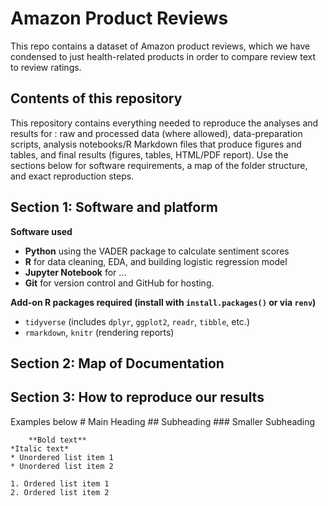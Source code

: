 # Amazon Product Reviews
This repo contains a dataset of Amazon product reviews, which we have condensed to just health-related products in order to compare review text to review ratings. 

## Contents of this repository
This repository contains everything needed to reproduce the analyses and results for **<Amazon Product Reviews>**: raw and processed data (where allowed), data-preparation scripts, analysis notebooks/R Markdown files that produce figures and tables, and final results (figures, tables, HTML/PDF report). Use the sections below for software requirements, a map of the folder structure, and exact reproduction steps.

## Section 1: Software and platform
**Software used**
- **Python** using the VADER package to calculate sentiment scores
- **R** for data cleaning, EDA, and building logistic regression model
- **Jupyter Notebook** for ...
- **Git** for version control and GitHub for hosting.

**Add-on R packages required (install with `install.packages()` or via `renv`)**
- `tidyverse` (includes `dplyr`, `ggplot2`, `readr`, `tibble`, etc.)
- `rmarkdown`, `knitr` (rendering reports)

## Section 2: Map of Documentation

## Section 3: How to reproduce our results




Examples below
    # Main Heading
    ## Subheading
    ### Smaller Subheading

        **Bold text**
    *Italic text*
    * Unordered list item 1
    * Unordered list item 2

    1. Ordered list item 1
    2. Ordered list item 2
